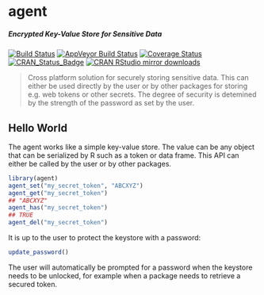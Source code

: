 # agent

##### *Encrypted Key-Value Store for Sensitive Data*

[![Build Status](https://travis-ci.org/ropensci/agent.svg?branch=master)](https://travis-ci.org/ropensci/agent)
[![AppVeyor Build Status](https://ci.appveyor.com/api/projects/status/github/ropensci/agent?branch=master&svg=true)](https://ci.appveyor.com/project/ropensci/agent)
[![Coverage Status](https://codecov.io/github/ropensci/agent/coverage.svg?branch=master)](https://codecov.io/github/ropensci/agent?branch=master)
[![CRAN_Status_Badge](http://www.r-pkg.org/badges/version/agent)](http://cran.r-project.org/package=agent)
[![CRAN RStudio mirror downloads](http://cranlogs.r-pkg.org/badges/agent)](http://cran.r-project.org/web/packages/agent/index.html)

> Cross platform solution for securely storing sensitive data. This 
  can either be used directly by the user or by other packages for storing 
  e.g. web tokens or other secrets. The degree of security is detemined by 
  the strength of the password as set by the user.

## Hello World

The agent works like a simple key-value store. The value can be any object that can be serialized by R such as a token or data frame. This API can either be called by the user or by other packages.

```r
library(agent)
agent_set("my_secret_token", "ABCXYZ")
agent_get("my_secret_token")
## "ABCXYZ"
agent_has("my_secret_token")
## TRUE
agent_del("my_secret_token")
```

It is up to the user to protect the keystore with a password:


```r
update_password()
```

The user will automatically be prompted for a password when the keystore needs to be unlocked, for example when a package needs to retrieve a secured token.
